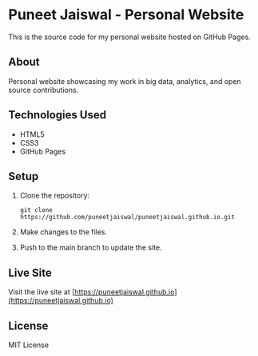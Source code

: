 # Puneet Jaiswal - Personal Website

This is the source code for my personal website hosted on GitHub Pages.

## About

Personal website showcasing my work in big data, analytics, and open source contributions.

## Technologies Used

- HTML5
- CSS3
- GitHub Pages

## Setup

1. Clone the repository:
   ```
   git clone https://github.com/puneetjaiswal/puneetjaiswal.github.io.git
   ```

2. Make changes to the files.

3. Push to the main branch to update the site.

## Live Site

Visit the live site at [https://puneetjaiswal.github.io](https://puneetjaiswal.github.io)

## License

MIT License